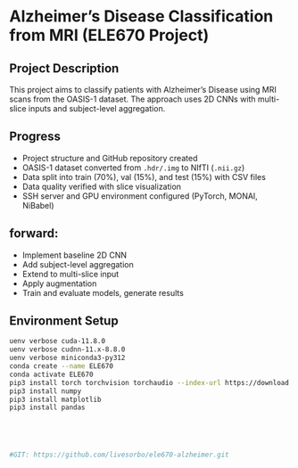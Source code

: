 ####
# Alzheimer’s Disease Classification from MRI (ELE670 Project)

## Project Description
This project aims to classify patients with Alzheimer’s Disease using MRI scans from the OASIS-1 dataset. The approach uses 2D CNNs with multi-slice inputs and subject-level aggregation.

## Progress
- Project structure and GitHub repository created  
- OASIS-1 dataset converted from `.hdr/.img` to NIfTI (`.nii.gz`)  
- Data split into train (70%), val (15%), and test (15%) with CSV files  
- Data quality verified with slice visualization  
- SSH server and GPU environment configured (PyTorch, MONAI, NiBabel)  

## forward:
* Implement baseline 2D CNN  
* Add subject-level aggregation
* Extend to multi-slice input  
* Apply augmentation  
* Train and evaluate models, generate results  

## Environment Setup
```bash
uenv verbose cuda-11.8.0
uenv verbose cudnn-11.x-8.8.0 
uenv verbose miniconda3-py312 
conda create --name ELE670
conda activate ELE670
pip3 install torch torchvision torchaudio --index-url https://download.pytorch.org/whl/cu118
pip3 install numpy
pip3 install matplotlib
pip3 install pandas





#GIT: https://github.com/livesorbo/ele670-alzheimer.git 